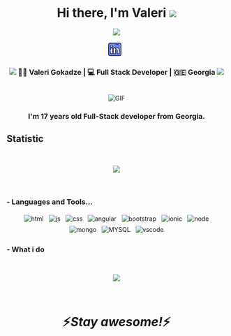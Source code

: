 <div align="center">
  <h1>Hi there, I'm Valeri <img src="https://media.giphy.com/media/hvRJCLFzcasrR4ia7z/giphy.gif" width="25px"> </h1>


  <img src="https://pronoun.cyou/x/y?subject=He&object=Him&height=20">
</div>

<p align='center'>
  <a href="https://www.linkedin.com/in/gokadzev/"><img height="30"
      src="https://raw.githubusercontent.com/8bithemant/8bithemant/master/linkedin.png?raw=true"></a>&nbsp;&nbsp;
</p>


<div align="center">
  <h3><img src="https://media.giphy.com/media/WUlplcMpOCEmTGBtBW/giphy.gif" width="30"> 👦🏻 Valeri Gokadze | 💻 Full
    Stack Developer | 🇬🇪 Georgia <img src="https://media.giphy.com/media/WUlplcMpOCEmTGBtBW/giphy.gif" width="30">
  </h3>
</div>


<br />
<div align="center">
  <img align="center" height="270px" width="450px" alt="GIF"
    src="https://media4.giphy.com/media/5UYPlKT14yBna/giphy.gif" />
  <p align="center">
    <h3> I'm 17 years old Full-Stack developer from Georgia.</h3>
  </p>
</div>

<h2> Statistic </h2>
<br />
<p align="center">
  <a href="https://github.com/gokadzev/">
    <img src="https://github-readme-stats.vercel.app/api?username=gokadzev&&show_icons=true&theme=radical" />
  </a>

</p>

</p>

<br />

### - Languages and Tools...

<p align="center">
  <img src="https://img.shields.io/badge/HTML5-E34F26?style=for-the-badge&logo=html5&logoColor=white" alt="html"
    style="vertical-align:top; margin:4px">
  <img src="https://img.shields.io/badge/JavaScript-323330?style=for-the-badge&logo=javascript&logoColor=F7DF1E"
    alt="js" style="vertical-align:top; margin:4px">
  <img src="https://img.shields.io/badge/CSS3-1572B6?style=for-the-badge&logo=css3&logoColor=white" alt="css"
    style="vertical-align:top; margin:4px">
  <img src="https://img.shields.io/badge/Angular-DD0031?style=for-the-badge&logo=angular&logoColor=white" alt="angular"
    style="vertical-align:top; margin:4px">
  <img src="https://img.shields.io/badge/Bootstrap-563D7C?style=for-the-badge&logo=bootstrap&logoColor=white"
    alt="bootstrap" style="vertical-align:top; margin:4px">
  <img src="https://img.shields.io/badge/Ionic-3880FF?style=for-the-badge&logo=ionic&logoColor=white" alt="ionic"
    style="vertical-align:top; margin:4px">
  <img src="https://img.shields.io/badge/Node.js-43853D?style=for-the-badge&logo=node.js&logoColor=white" alt="node"
    style="vertical-align:top; margin:4px">
  <img src="https://img.shields.io/badge/MongoDB-white?style=for-the-badge&logo=mongodb&logoColor=4EA94B" alt="mongo"
    style="vertical-align:top; margin:4px">
  <img src="https://img.shields.io/badge/MySQL-00000F?style=for-the-badge&logo=mysql&logoColor=white" alt="MYSQL"
    style="vertical-align:top; margin:4px">
  <img
    src="https://img.shields.io/badge/Visual_Studio_Code-0078D4?style=for-the-badge&logo=visual%20studio%20code&logoColor=white"
    alt="vscode" style="vertical-align:top; margin:4px">
</p>


### - What i do

<br />

<p align="center">
  <img src="https://media2.giphy.com/media/26tn33aiTi1jkl6H6/giphy.gif" />
</p>


<br />

<h1 align='center'>⚡️<i>Stay awesome!</i>⚡️</h1>
